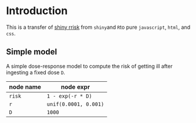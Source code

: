 # Introduction

This is a transfer of [shiny rrisk](https://github.com/BfRstats/shiny-rrisk) from `shiny`and `R`to pure `javascript`, `html`, and `css`.

## Simple model

A simple dose-response model to compute the risk of getting ill after ingesting a fixed dose `D`.

| node name     | node expr             |
| ------------- | --------------------- |
| `risk`        | `1 - exp(-r * D)`     |
| `r`           | `unif(0.0001, 0.001)` |
| `D`           | `1000`                |

